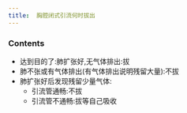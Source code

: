 ```yaml
---
title:  胸腔闭式引流何时拔出
--- 
```


### Contents
- 达到目的了:肺扩张好,无气体排出:拔
- 肺不张或有气体排出(有气体排出说明残留大量):不拔
- 肺扩张好后发现残留少量气体:
  - 引流管通畅:不拔
  - 引流管不通畅:拔等自己吸收

